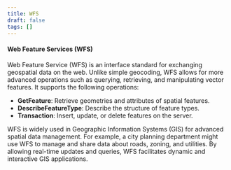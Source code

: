 ```yaml
---
title: WFS
draft: false
tags: []
---
```

#### Web Feature Services (WFS)

Web Feature Service (WFS) is an interface standard for exchanging geospatial data on the web. Unlike simple geocoding, WFS allows for more advanced operations such as querying, retrieving, and manipulating vector features. It supports the following operations:

- **GetFeature**: Retrieve geometries and attributes of spatial features.
- **DescribeFeatureType**: Describe the structure of feature types.
- **Transaction**: Insert, update, or delete features on the server.

WFS is widely used in Geographic Information Systems (GIS) for advanced spatial data management. For example, a city planning department might use WFS to manage and share data about roads, zoning, and utilities. By allowing real-time updates and queries, WFS facilitates dynamic and interactive GIS applications.
 
